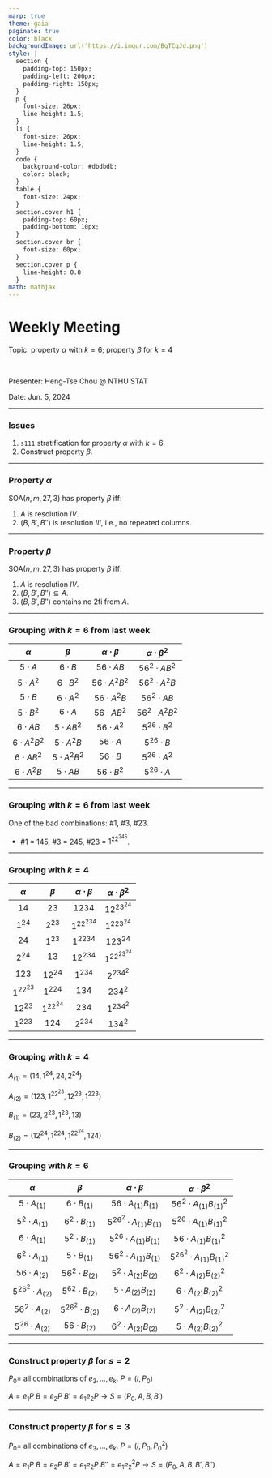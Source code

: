 ```yaml
---
marp: true
theme: gaia
paginate: true
color: black
backgroundImage: url('https://i.imgur.com/BgTCqJd.png')
style: |
  section {
    padding-top: 150px;
    padding-left: 200px;
    padding-right: 150px;
  }
  p {
    font-size: 26px;
    line-height: 1.5;
  } 
  li {
    font-size: 26px;
    line-height: 1.5;
  }
  code {
    background-color: #dbdbdb;
    color: black;
  }
  table {
    font-size: 24px;
  }
  section.cover h1 {
    padding-top: 60px;
    padding-bottom: 10px;
  }
  section.cover br {
    font-size: 60px;
  }
  section.cover p {
    line-height: 0.8
  }
math: mathjax
---
```


<!-- _class: cover -->

# Weekly Meeting

Topic: property $\alpha$ with $k=6$; property $\beta$ for $k=4$

<br>

Presenter: Heng-Tse Chou @ NTHU STAT

Date: Jun. 5, 2024

---

### Issues

1. `s111` stratification for property $\alpha$ with $k=6$.
2. Construct property $\beta$.

---

### Property $\alpha$

$\text{SOA}(n, m, 27, 3)$ has property $\beta$ iff:

1. $A$ is resolution $IV$.
2. $(B, B', B'')$ is resolution $III$, i.e., no repeated columns.

---

### Property $\beta$

$\text{SOA}(n, m, 27, 3)$ has property $\beta$ iff:

1. $A$ is resolution $IV$.
2. $(B, B', B'') \subseteq \bar{A}$.
3. $(B, B', B'')$ contains no 2fi from $A$.

---

### Grouping with $k=6$ from last week

|    $\alpha$     |     $\beta$     | $\alpha\cdot\beta$ | $\alpha\cdot\beta^2$ |
| :-------------: | :-------------: | :----------------: | :------------------: |
|   $5\cdot A$    |   $6\cdot B$    |    $56\cdot AB$    |   $56^2\cdot AB^2$   |
|  $5\cdot A^2$   |  $6\cdot B^2$   |  $56\cdot A^2B^2$  |   $56^2\cdot A^2B$   |
|   $5\cdot B$    |  $6\cdot A^2$   |   $56\cdot A^2B$   |    $56^2\cdot AB$    |
|  $5\cdot B^2$   |   $6\cdot A$    |   $56\cdot AB^2$   |  $56^2\cdot A^2B^2$  |
|   $6\cdot AB$   |  $5\cdot AB^2$  |   $56\cdot A^2$    |   $5^26\cdot B^2$    |
| $6\cdot A^2B^2$ |  $5\cdot A^2B$  |    $56\cdot A$     |    $5^26\cdot B$     |
|  $6\cdot AB^2$  | $5\cdot A^2B^2$ |    $56\cdot B$     |   $5^26\cdot A^2$    |
|  $6\cdot A^2B$  |   $5\cdot AB$   |   $56\cdot B^2$    |    $5^26\cdot A$     |

---

### Grouping with $k=6$ from last week

One of the bad combinations: #1, #3, #23.

- #1 = $145$, #3 = $245$, #23 = $1^22^245$.

---

### Grouping with $k=4$

| $\alpha$  |  $\beta$  | $\alpha\cdot\beta$ | $\alpha\cdot\beta^2$ |
| :-------: | :-------: | :----------------: | :------------------: |
|   $14$    |   $23$    |       $1234$       |      $12^23^24$      |
|  $1^24$   |  $2^23$   |     $1^22^234$     |      $1^223^24$      |
|   $24$    |  $1^23$   |      $1^2234$      |       $123^24$       |
|  $2^24$   |   $13$    |      $12^234$      |     $1^22^23^24$     |
|   $123$   |  $12^24$  |      $1^234$       |      $2^234^2$       |
| $1^22^23$ |  $1^224$  |       $134$        |       $234^2$        |
|  $12^23$  | $1^22^24$ |       $234$        |      $1^234^2$       |
|  $1^223$  |   $124$   |      $2^234$       |       $134^2$        |

---

### Grouping with $k=4$

$A_{(1)} = (14, 1^24, 24, 2^24)$

$A_{(2)} = (123, 1^22^23, 12^23, 1^223)$

$B_{(1)} = (23, 2^23, 1^23, 13)$

$B_{(2)} = (12^24, 1^224, 1^22^24, 124)$

---

### Grouping with $k=6$

|       $\alpha$        |        $\beta$        |      $\alpha\cdot\beta$      |      $\alpha\cdot\beta^2$      |
| :-------------------: | :-------------------: | :--------------------------: | :----------------------------: |
|   $5\cdot A_{(1)}$    |   $6\cdot B_{(1)}$    |   $56\cdot A_{(1)}B_{(1)}$   |  $56^2\cdot A_{(1)}B_{(1)}^2$  |
|  $5^2\cdot A_{(1)}$   |  $6^2\cdot B_{(1)}$   | $5^26^2\cdot A_{(1)}B_{(1)}$ |  $5^26\cdot A_{(1)}B_{(1)}^2$  |
|   $6\cdot A_{(1)}$    |  $5^2\cdot B_{(1)}$   |  $5^26\cdot A_{(1)}B_{(1)}$  |   $56\cdot A_{(1)}B_{(1)}^2$   |
|  $6^2\cdot A_{(1)}$   |   $5\cdot B_{(1)}$    |  $56^2\cdot A_{(1)}B_{(1)}$  | $5^26^2\cdot A_{(1)}B_{(1)}^2$ |
|   $56\cdot A_{(2)}$   |  $56^2\cdot B_{(2)}$  |  $5^2\cdot A_{(2)}B_{(2)}$   |  $6^2\cdot A_{(2)}B_{(2)}^2$   |
| $5^26^2\cdot A_{(2)}$ |  $5^62\cdot B_{(2)}$  |   $5\cdot A_{(2)}B_{(2)}$    |   $6\cdot A_{(2)}B_{(2)}^2$    |
|  $56^2\cdot A_{(2)}$  | $5^26^2\cdot B_{(2)}$ |   $6\cdot A_{(2)}B_{(2)}$    |  $5^2\cdot A_{(2)}B_{(2)}^2$   |
|  $5^26\cdot A_{(2)}$  |   $56\cdot B_{(2)}$   |  $6^2\cdot A_{(2)}B_{(2)}$   |   $5\cdot A_{(2)}B_{(2)}^2$    |

---

### Construct property $\beta$ for $s=2$

$P_0 =$ all combinations of $e_3, \dots, e_k$.
$P = (I, P_0)$

$A = e_1P$
$B = e_2P$
$B' = e_1e_2P \rightarrow S=(P_0, A, B, B')$

---

### Construct property $\beta$ for $s=3$

$P_0 =$ all combinations of $e_3, \dots, e_k$.
$P = (I, P_0, P_0^2)$

$A = e_1P$
$B = e_2P$
$B' = e_1e_2P$
$B'' = e_1e_2^2P \rightarrow S=(P_0, A, B, B', B'')$
